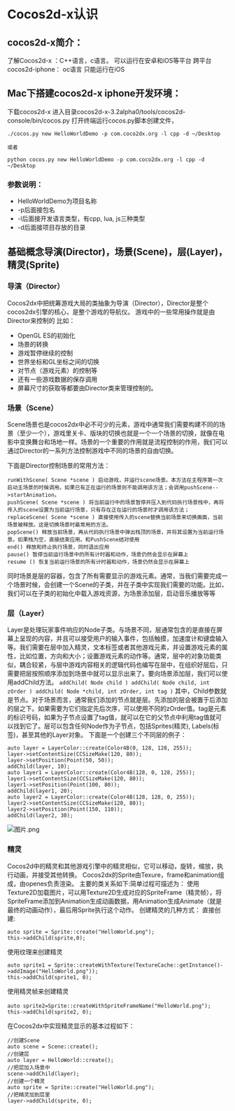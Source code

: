 # Cocos2d-x认识

## cocos2d-x简介：

了解Cocos2d-x ：C++语言，c语言。 可以运行在安卓和iOS等平台 跨平台
cocos2d-iphone： oc语言  只能运行在iOS

## Mac下搭建cocos2d-x iphone开发环境：

下载cocos2d-x
进入目录cocos2d-x-3.2alpha0/tools/cocos2d-console/bin/cocos.py
打开终端运行cocos.py脚本创建文件，

```
./cocos.py new HelloWorldDemo -p com.coco2dx.org -l cpp -d ~/Desktop

或者

python cocos.py new HelloWorldDemo -p com.coco2dx.org -l cpp -d ~/Desktop
```
### 参数说明：

- HelloWorldDemo为项目名称
- -p后面接包名
- -l后面接开发语言类型，有cpp, lua, js三种类型
- -d后面接项目存放的目录

## 基础概念导演(Director)，场景(Scene)，层(Layer)， 精灵(Sprite)

### 导演（Director）

Cocos2dx中把统筹游戏大局的类抽象为导演（Director），Director是整个cocos2dx引擎的核心，是整个游戏的导航仪。
游戏中的一些常用操作就是由Director来控制的 比如：

- OpenGL ES的初始化
- 场景的转换
- 游戏暂停继续的控制
- 世界坐标和GL坐标之间的切换
- 对节点（游戏元素）的控制等
- 还有一些游戏数据的保存调用
- 屏幕尺寸的获取等都要由Director类来管理控制的。

### 场景（Scene）

Scene场景也是cocos2dx中必不可少的元素，游戏中通常我们需要构建不同的场景（至少一个），游戏里关卡、版块的切换也就是一个一个场景的切换，就像在电影中变换舞台和场地一样。场景的一个重要的作用就是流程控制的作用，我们可以通过Director的一系列方法控制游戏中不同的场景的自由切换。

下面是Director控制场景的常用方法：

    runWithScene( Scene *scene ) 启动游戏，并运行scene场景。本方法在主程序第一次启动主场景的时候调用。如果已有正在运行的场景则不能调用该方法；会调用pushScene-->startAnimation。
    pushScene( Scene *scene ) 将当前运行中的场景暂停并压入到代码执行场景栈中，再将传入的scene设置为当前运行场景，只有存在正在运行的场景时才调用该方法；
    replaceScene( Scene *scene ) 直接使用传入的scene替换当前场景来切换画面，当前场景被释放。这是切换场景时最常用的方法。
    popScene() 释放当前场景，再从代码执行场景中弹出栈顶的场景，并将其设置为当前运行场景。如果栈为空，直接结束应用。和PushScene结对使用
    end() 释放和终止执行场景，同时退出应用
    pause() 暂停当前运行场景中的所有计时器和动作，场景仍然会显示在屏幕上
    resume () 恢复当前运行场景的所有计时器和动作，场景仍然会显示在屏幕上

同时场景是层的容器，包含了所有需要显示的游戏元素。通常，当我们需要完成一个场景时候，会创建一个Scene的子类，并在子类中实现我们需要的功能。比如，我们可以在子类的初始化中载入游戏资源，为场景添加层，启动音乐播放等等

### 层（Layer）

Layer是处理玩家事件响应的Node子类。与场景不同，层通常包含的是直接在屏幕上呈现的内容，并且可以接受用户的输入事件，包括触摸，加速度计和键盘输入等。我们需要在层中加入精灵，文本标签或者其他游戏元素，并设置游戏元素的属性，比如位置，方向和大小；设置游戏元素的动作等。通常，层中的对象功能类似，耦合较紧，与层中游戏内容相关的逻辑代码也编写在层中，在组织好层后，只需要把层按照顺序添加到场景中就可以显示出来了。要向场景添加层，我们可以使用addChild方法。
`addChild( Node child ) addChild( Node child, int zOrder ) addChild( Node *child, int zOrder, int tag )`
其中，Child参数就是节点。对于场景而言，通常我们添加的节点就是层。先添加的层会被置于后添加的层之下。如果需要为它们指定先后次序，可以使用不同的zOrder值。tag是元素的标识号码，如果为子节点设置了tag值，就可以在它的父节点中利用tag值就可以找到它了。层可以包含任何Node作为子节点，包括Sprites(精灵), Labels(标签)，甚至其他的Layer对象。
下面是一个创建三个不同层的例子：

```
auto layer = LayerColor::create(Color4B(0, 128, 128, 255));
layer->setContentSize(CCSizeMake(120, 80));
layer->setPosition(Point(50, 50));
addChild(layer, 10);
auto layer1 = LayerColor::create(Color4B(128, 0, 128, 255));
layer1->setContentSize(CCSizeMake(120, 80));
layer1->setPosition(Point(100, 80));
addChild(layer1, 20);
auto layer2 = LayerColor::create(Color4B(128, 128, 0, 255));
layer2->setContentSize(CCSizeMake(120, 80));
layer2->setPosition(Point(150, 110));
addChild(layer2, 30);
```

![图片.png](http://upload-images.jianshu.io/upload_images/1892989-2b4a2872330c07cf.png?imageMogr2/auto-orient/strip%7CimageView2/2/w/1240)

### 精灵

Cocos2d中的精灵和其他游戏引擎中的精灵相似，它可以移动，旋转，缩放，执行动画，并接受其他转换。
Cocos2dx的Sprite由Texure，frame和animation组成，由openes负责渲染。
主要的类关系如下:简单过程可描述为：
使用Texture2D加载图片，可以用Texture2D生成对应的SpriteFrame（精灵帧），将SpriteFrame添加到Animation生成动画数据，用Animation生成Animate（就是最终的动画动作），最后用Sprite执行这个动作。
创建精灵的几种方式：
直接创建:

```
auto sprite = Sprite::create("HelloWorld.png"); 
this->addChild(sprite,0);
```

使用纹理来创建精灵

```
auto sprite1 = Sprite::createWithTexture(TextureCache::getInstance()->addImage("HelloWorld.png")); 
this->addChild(sprite1, 0);
```

使用精灵帧来创建精灵

```
auto sprite2=Sprite::createWithSpriteFrameName("HelloWorld.png");　　 
this->addChild(sprite2, 0);
```

在Cocos2dx中实现精灵显示的基本过程如下：

```
//创建Scene
auto scene = Scene::create();
//创建层
auto layer = HelloWorld::create();
//把层加入场景中
scene->addChild(layer);
//创建一个精灵
auto sprite = Sprite::create("HelloWorld.png");
//把精灵加到层里
layer->addChild(sprite, 0);
```